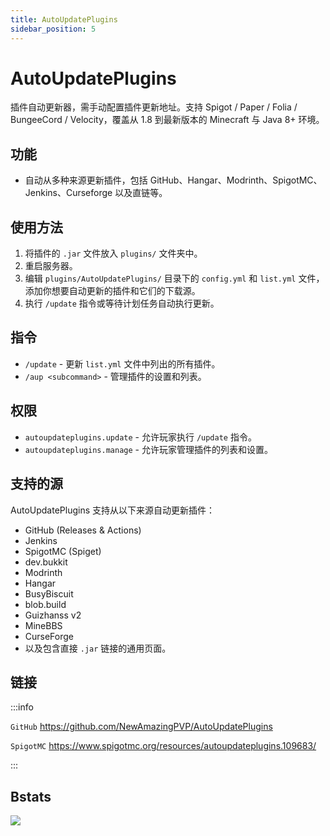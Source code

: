 ```yaml
---
title: AutoUpdatePlugins
sidebar_position: 5
---
```


# AutoUpdatePlugins

插件自动更新器，需手动配置插件更新地址。支持 Spigot / Paper / Folia / BungeeCord / Velocity，覆盖从 1.8 到最新版本的 Minecraft 与 Java 8+ 环境。

## 功能

-   自动从多种来源更新插件，包括 GitHub、Hangar、Modrinth、SpigotMC、Jenkins、Curseforge 以及直链等。

## 使用方法

1.  将插件的 `.jar` 文件放入 `plugins/` 文件夹中。
2.  重启服务器。
3.  编辑 `plugins/AutoUpdatePlugins/` 目录下的 `config.yml` 和 `list.yml` 文件，添加你想要自动更新的插件和它们的下载源。
4.  执行 `/update` 指令或等待计划任务自动执行更新。

## 指令

-   `/update` - 更新 `list.yml` 文件中列出的所有插件。
-   `/aup <subcommand>` - 管理插件的设置和列表。

## 权限

-   `autoupdateplugins.update` - 允许玩家执行 `/update` 指令。
-   `autoupdateplugins.manage` - 允许玩家管理插件的列表和设置。

## 支持的源

AutoUpdatePlugins 支持从以下来源自动更新插件：

-   GitHub (Releases & Actions)
-   Jenkins
-   SpigotMC (Spiget)
-   dev.bukkit
-   Modrinth
-   Hangar
-   BusyBiscuit
-   blob.build
-   Guizhanss v2
-   MineBBS
-   CurseForge
-   以及包含直接 `.jar` 链接的通用页面。

## 链接

:::info

`GitHub` https://github.com/NewAmazingPVP/AutoUpdatePlugins

`SpigotMC` https://www.spigotmc.org/resources/autoupdateplugins.109683/

:::

## Bstats

[![](https://bstats.org/signatures/bukkit/AutoUpdatePlugins.svg)](https://bstats.org/plugin/bukkit/AutoUpdatePlugins/)
